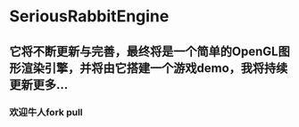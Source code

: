 # SeriousRabbitEngine
## 它将不断更新与完善，最终将是一个简单的OpenGL图形渲染引擎，并将由它搭建一个游戏demo，我将持续更新更多...
### 欢迎牛人fork pull
